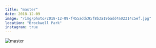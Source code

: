 ```yaml
---
title: "master"
date: 2018-12-09
image: "/img/photo/2018-12-09-f455addc95f8b3a19badd4a02314c5ef.jpg"
location: "Brockwell Park"
instagram: true
---
```


![master](/img/photo/2018-12-09-f455addc95f8b3a19badd4a02314c5ef.jpg)
